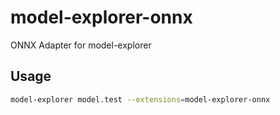 # model-explorer-onnx
ONNX Adapter for model-explorer

## Usage

```bash
model-explorer model.test --extensions=model-explorer-onnx
```
